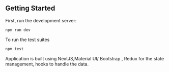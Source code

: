 ## Getting Started

First, run the development server:

```bash
npm run dev
```

To run the test suites

```bash
npm test
```


Application is built using NextJS,Material UI/ Bootstrap , Redux for the state management, hooks to handle the data.

